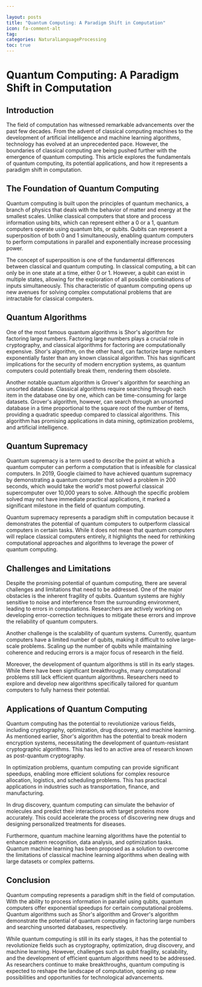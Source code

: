 ```yaml
---

layout: posts
title: "Quantum Computing: A Paradigm Shift in Computation"
icon: fa-comment-alt
tag:      
categories: NaturalLanguageProcessing
toc: true
---
```




# Quantum Computing: A Paradigm Shift in Computation

## Introduction

The field of computation has witnessed remarkable advancements over the past few decades. From the advent of classical computing machines to the development of artificial intelligence and machine learning algorithms, technology has evolved at an unprecedented pace. However, the boundaries of classical computing are being pushed further with the emergence of quantum computing. This article explores the fundamentals of quantum computing, its potential applications, and how it represents a paradigm shift in computation.

## The Foundation of Quantum Computing

Quantum computing is built upon the principles of quantum mechanics, a branch of physics that deals with the behavior of matter and energy at the smallest scales. Unlike classical computers that store and process information using bits, which can represent either a 0 or a 1, quantum computers operate using quantum bits, or qubits. Qubits can represent a superposition of both 0 and 1 simultaneously, enabling quantum computers to perform computations in parallel and exponentially increase processing power.

The concept of superposition is one of the fundamental differences between classical and quantum computing. In classical computing, a bit can only be in one state at a time, either 0 or 1. However, a qubit can exist in multiple states, allowing for the exploration of all possible combinations of inputs simultaneously. This characteristic of quantum computing opens up new avenues for solving complex computational problems that are intractable for classical computers.

## Quantum Algorithms

One of the most famous quantum algorithms is Shor's algorithm for factoring large numbers. Factoring large numbers plays a crucial role in cryptography, and classical algorithms for factoring are computationally expensive. Shor's algorithm, on the other hand, can factorize large numbers exponentially faster than any known classical algorithm. This has significant implications for the security of modern encryption systems, as quantum computers could potentially break them, rendering them obsolete.

Another notable quantum algorithm is Grover's algorithm for searching an unsorted database. Classical algorithms require searching through each item in the database one by one, which can be time-consuming for large datasets. Grover's algorithm, however, can search through an unsorted database in a time proportional to the square root of the number of items, providing a quadratic speedup compared to classical algorithms. This algorithm has promising applications in data mining, optimization problems, and artificial intelligence.

## Quantum Supremacy

Quantum supremacy is a term used to describe the point at which a quantum computer can perform a computation that is infeasible for classical computers. In 2019, Google claimed to have achieved quantum supremacy by demonstrating a quantum computer that solved a problem in 200 seconds, which would take the world's most powerful classical supercomputer over 10,000 years to solve. Although the specific problem solved may not have immediate practical applications, it marked a significant milestone in the field of quantum computing.

Quantum supremacy represents a paradigm shift in computation because it demonstrates the potential of quantum computers to outperform classical computers in certain tasks. While it does not mean that quantum computers will replace classical computers entirely, it highlights the need for rethinking computational approaches and algorithms to leverage the power of quantum computing.

## Challenges and Limitations

Despite the promising potential of quantum computing, there are several challenges and limitations that need to be addressed. One of the major obstacles is the inherent fragility of qubits. Quantum systems are highly sensitive to noise and interference from the surrounding environment, leading to errors in computations. Researchers are actively working on developing error-correction techniques to mitigate these errors and improve the reliability of quantum computers.

Another challenge is the scalability of quantum systems. Currently, quantum computers have a limited number of qubits, making it difficult to solve large-scale problems. Scaling up the number of qubits while maintaining coherence and reducing errors is a major focus of research in the field.

Moreover, the development of quantum algorithms is still in its early stages. While there have been significant breakthroughs, many computational problems still lack efficient quantum algorithms. Researchers need to explore and develop new algorithms specifically tailored for quantum computers to fully harness their potential.

## Applications of Quantum Computing

Quantum computing has the potential to revolutionize various fields, including cryptography, optimization, drug discovery, and machine learning. As mentioned earlier, Shor's algorithm has the potential to break modern encryption systems, necessitating the development of quantum-resistant cryptographic algorithms. This has led to an active area of research known as post-quantum cryptography.

In optimization problems, quantum computing can provide significant speedups, enabling more efficient solutions for complex resource allocation, logistics, and scheduling problems. This has practical applications in industries such as transportation, finance, and manufacturing.

In drug discovery, quantum computing can simulate the behavior of molecules and predict their interactions with target proteins more accurately. This could accelerate the process of discovering new drugs and designing personalized treatments for diseases.

Furthermore, quantum machine learning algorithms have the potential to enhance pattern recognition, data analysis, and optimization tasks. Quantum machine learning has been proposed as a solution to overcome the limitations of classical machine learning algorithms when dealing with large datasets or complex patterns.

## Conclusion

Quantum computing represents a paradigm shift in the field of computation. With the ability to process information in parallel using qubits, quantum computers offer exponential speedups for certain computational problems. Quantum algorithms such as Shor's algorithm and Grover's algorithm demonstrate the potential of quantum computing in factoring large numbers and searching unsorted databases, respectively.

While quantum computing is still in its early stages, it has the potential to revolutionize fields such as cryptography, optimization, drug discovery, and machine learning. However, challenges such as qubit fragility, scalability, and the development of efficient quantum algorithms need to be addressed. As researchers continue to make breakthroughs, quantum computing is expected to reshape the landscape of computation, opening up new possibilities and opportunities for technological advancements.